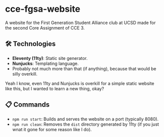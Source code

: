 # cce-fgsa-website
A website for the First Generation Student Alliance club at UCSD made for the second Core Assignment of CCE 3.

## 🛠️ Technologies
- **Eleventy (11ty)**: Static site generator.
- **Nunjucks**: Templating language.
- Probably not much more than that (if anything), because that would be silly overkill.

Yeah I know, even 11ty and Nunjucks is overkill for a simple static website like this, but I wanted to learn a new thing, okay?

## 📋 Commands
- `npm run start`: Builds and serves the website on a port (typically 8080).
- `npm run clean`: Removes the `dist` directory generated by 11ty (if you just wnat it gone for some reason like I do).
